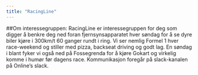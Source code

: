 ```yaml
---
title: "RacingLine"
---
```


##Om interessegruppen:
RacingLine er interessegruppen for deg som digger å benkre deg ned foran fjernsynsapparatet hver søndag for å se dyre biler kjøre i 300km/t 60 ganger rundt i ring. Vi ser nemlig Formel 1 hver race-weekend og stiller med pizza, backseat driving og godt lag. En søndag i blant fyker vi også ned på Fossegrenda for å kjøre Gokart og virkelig komme i humør før dagens race. Kommunikasjon foregår på slack-kanalen på Online’s slack.